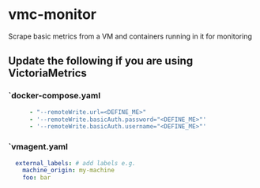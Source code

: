 # vmc-monitor
Scrape basic metrics from a VM and containers running in it for monitoring

## Update the following if you are using VictoriaMetrics
### `docker-compose.yaml
```yaml
      - "--remoteWrite.url=<DEFINE_ME>"
      - '--remoteWrite.basicAuth.password="<DEFINE_ME>"'
      - '--remoteWrite.basicAuth.username="<DEFINE_ME>"'
```

### `vmagent.yaml
```yaml
  external_labels: # add labels e.g.
    machine_origin: my-machine
    foo: bar
```
